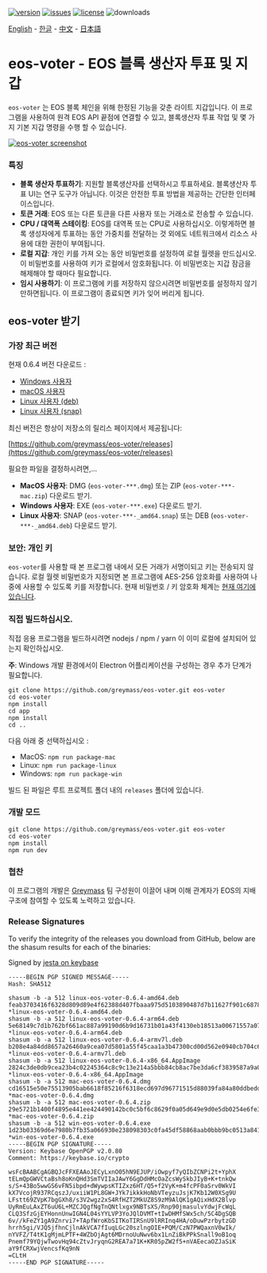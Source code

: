 [![version](https://img.shields.io/github/release/greymass/eos-voter/all.svg)](https://github.com/greymass/eos-voter/releases)
[![issues](https://img.shields.io/github/issues/greymass/eos-voter.svg)](https://github.com/greymass/eos-voter/issues)
[![license](https://img.shields.io/badge/license-MIT-blue.svg)](https://raw.githubusercontent.com/greymass/eos-voter/master/LICENSE)
![downloads](https://img.shields.io/github/downloads/greymass/eos-voter/total.svg)

[English](https://github.com/greymass/eos-voter/blob/master/README.md) - [한글](https://github.com/greymass/eos-voter/blob/master/README.kr.md) - [中文](https://github.com/greymass/eos-voter/blob/master/README.zh.md) - [日本語](https://github.com/greymass/eos-voter/blob/master/README.ja.md)

# eos-voter - EOS 블록 생산자 투표 및 지갑

`eos-voter` 는 EOS 블록 체인을 위해 한정된 기능을 갖춘 라이트 지갑입니다. 이 프로그램을 사용하여 원격 EOS API 끝점에 연결할 수 있고, 블록생산자 투표 작업 및 몇 가지 기본 지갑 명령을 수행 할 수 있습니다.

[![eos-voter screenshot](https://raw.githubusercontent.com/greymass/eos-voter/master/eos-voter.png)](https://raw.githubusercontent.com/greymass/eos-voter/master/eos-voter.png)

### 특징

- **블록 생산자 투표하기**: 지원할 블록생산자를 선택하시고 투표하세요. 블록생산자 투표 UI는 연구 도구가 아닙니다. 이것은 안전한 투표 방법을 제공하는 간단한 인터페이스입니다.
- **토큰 거래**: EOS 또는 다른 토큰을 다른 사용자 또는 거래소로 전송할 수 있습니다.
- **CPU / 대역폭 스테이킹**: EOS를 대역폭 또는 CPU로 사용하십시오. 이렇게하면 블록 생성자에게 투표하는 동안 가중치를 전달하는 것 외에도 네트워크에서 리소스 사용에 대한 권한이 부여됩니다.
- **로컬 지갑**: 개인 키를 가져 오는 동안 비밀번호를 설정하여 로컬 월렛을 만드십시오. 이 비밀번호를 사용하여 키가 로컬에서 암호화됩니다. 이 비밀번호는 지갑 잠금을 해제해야 할 때마다 필요합니다.
- **임시 사용하기**: 이 프로그램에 키를 저장하지 않으시려면 비밀번호를 설정하지 않기 만하면됩니다. 이 프로그램이 종료되면 키가 잊어 버리게 됩니다.

## eos-voter 받기

### 가장 최근 버전

현재 0.6.4 버전 다운로드 :

- [Windows 사용자](https://github.com/greymass/eos-voter/releases/download/v0.6.4/win-eos-voter-0.6.4.exe)
- [macOS 사용자](https://github.com/greymass/eos-voter/releases/download/v0.6.4/mac-eos-voter-0.6.4.dmg)
- [Linux 사용자 (deb)](https://github.com/greymass/eos-voter/releases/download/v0.6.4/linux-eos-voter-0.6.4-amd64.snap)
- [Linux 사용자 (snap)](https://github.com/greymass/eos-voter/releases/download/v0.6.4/linux-eos-voter-0.6.4-amd64.snap)

최신 버전은 항상이 저장소의 릴리스 페이지에서 제공됩니다:

[https://github.com/greymass/eos-voter/releases](https://github.com/greymass/eos-voter/releases)

필요한 파일을 결정하시려면,...

- **MacOS 사용자**: DMG (`eos-voter-***.dmg`) 또는 ZIP (`eos-voter-***-mac.zip`) 다운로드 받기.
- **Windows 사용자**: EXE (`eos-voter-***.exe`) 다운로드 받기.
- **Linux 사용자**: SNAP (`eos-voter-***-_amd64.snap`) 또는 DEB (`eos-voter-***-_amd64.deb`) 다운로드 받기.

### 보안: 개인 키

`eos-voter`를 사용할 때 본 프로그램 내에서 모든 거래가 서명이되고 키는 전송되지 않습니다. 로컬 월렛 비밀번호가 지정되면 본 프로그램에 AES-256 암호화를 사용하여 나중에 사용할 수 있도록 키를 저장합니다. 현재 비밀번호 / 키 암호화 체계는 [현재 여기에 있습니다](https://github.com/aaroncox/eos-voter/blob/master/app/shared/actions/wallet.js#L71-L86).

### 직접 빌드하십시오.

직접 응용 프로그램을 빌드하시려면 nodejs / npm / yarn 이 이미 로컬에 설치되어 있는지 확인하십시오.

**주**: Windows 개발 환경에서이 Electron 어플리케이션을 구성하는 경우 추가 단계가 필요합니다.

```
git clone https://github.com/greymass/eos-voter.git eos-voter
cd eos-voter
npm install
cd app
npm install
cd ..
```


다음 아래 중 선택하십시오 :

- MacOS: `npm run package-mac`
- Linux: `npm run package-linux`
- Windows: `npm run package-win`

빌드 된 파일은 루트 프로젝트 폴더 내의 `releases` 폴더에 있습니다.

### 개발 모드

```
git clone https://github.com/greymass/eos-voter.git eos-voter
cd eos-voter
npm install
npm run dev
```

### 협찬

이 프로그램의 개발은 [Greymass](https://greymass.com) 팀 구성원이 이끌어 내며 이해 관계자가 EOS의 지배 구조에 참여할 수 있도록 노력하고 있습니다.

### Release Signatures

To verify the integrity of the releases you download from GitHub, below are the shasum results for each of the binaries:

Signed by [jesta on keybase](https://keybase.io/jesta)

```
-----BEGIN PGP SIGNED MESSAGE-----
Hash: SHA512

shasum -b -a 512 linux-eos-voter-0.6.4-amd64.deb
feab3703416f6328d809d89e4f62388d407fbaaa975d5103890487d7b11627f901c6878fc7158bac0868d83e6973c90092352c61a834bbb7cd68968191e373e8 *linux-eos-voter-0.6.4-amd64.deb
shasum -b -a 512 linux-eos-voter-0.6.4-arm64.deb
5e68149c7d1b762bf661ac887a99190d6b9d16731b01a43f4130eb18513a00671557a0796739d0cac2fb42f5749957c4c68d0bb9f700f357ae22fe7aab714d3f *linux-eos-voter-0.6.4-arm64.deb
shasum -b -a 512 linux-eos-voter-0.6.4-armv7l.deb
b208e4a84dd8657a26460a9cea07d5801a55f45caa1a3b47300cd00d562e0940cb704c69186cf564b099070731e033d2e7d295fa887071e4c63810862e216d2e *linux-eos-voter-0.6.4-armv7l.deb
shasum -b -a 512 linux-eos-voter-0.6.4-x86_64.AppImage
2824c3de0db9cea23b4c02245364c8c9c13e214a5bbb84cb8ac7be3da6cf3839587a9a0114fcda7b84daaccdee0898f8305737c725e8017170a6098c66f2ccda *linux-eos-voter-0.6.4-x86_64.AppImage
shasum -b -a 512 mac-eos-voter-0.6.4.dmg
cd16515e50e75513905bab6618f85216f6318ecd697d96771515d88039fa84a80ddbedd55183b69d22abfc56fbc7158e7dfad105ac067c552eaa7a7bed83ae6f *mac-eos-voter-0.6.4.dmg
shasum -b -a 512 mac-eos-voter-0.6.4.zip
29e5721b1400f4895e441ee424490142bc0c5bf6c8629f0a05d649e9d0e5db0254e6fe3ce6a15a341b565a59097c124e7e037564331a5b8b43cf695dc35b229c *mac-eos-voter-0.6.4.zip
shasum -b -a 512 win-eos-voter-0.6.4.exe
1d23b03369d6e7980b7fb35a066930e238098303c0fa45df58868aab0bbb9bc0513a84118e7febc5d163d466cedb992f8fe1d015648f1cfde63258123be3e0f7 *win-eos-voter-0.6.4.exe
-----BEGIN PGP SIGNATURE-----
Version: Keybase OpenPGP v2.0.80
Comment: https://keybase.io/crypto

wsFcBAABCgAGBQJcFFXEAAoJECyLxnO05hN9EJUP/iOwpyf7yQIbZCNPi2t+YphX
tELmQpGWVCtaBsh8oKnQHd3SmTVIIaJAwY6GgDdHMcOaZcsWySkbJIyB+K+tnkQw
s/S+43Bo5wwGS6vFN5ibpd+dWywpsKTIZxz6HT/Q5+f2VyK+m4fcPF0aSrv0WkVI
kX7VcojR937RCqszJ/uxiiW1PL8GW+JYk7ikkkHoNbVTeyzuJsjK7Kb12W0XSg9U
LFstt69ZVpK7bgGXh8/s3V2wgz2xS4RfHZT2MkUZ8S9zM9AlQK1gAQixHdX2Blvp
UyRmEuLAxZT6uU6L+MZCJQgfNgTnQNtlxgx9NBTsXS/Rnp90jmasulvYdwjFcWqL
CLQ3SfzGjEYHonnUnwIGN4L04sYYLVP3YoJQlDVMT+tIwDHMfSWx5ch/5C4DgSQB
6v//kFeZY1gA9Znrvi7+TApfWroKbSITKoTIRSnU9lRRInq4HA/oDuwPzrbytzGD
hrrh5gi/VJQ5jfhnCjlnAkVCA7fIuqLGc20szlngOIE+PQM/CzN7PWQaxnV0wIk/
nYVFZ/T4tK1gMjmLPTF+4WZbOjAgt6MDrnoUuNwv6bx1LnZiBkPPkSnall9oB1oq
Pnemf79YQjwTwovHq94cZtvJryqnG2REA7a71K+KR05pZW2f5+nVAEecaOZJaSiK
aY9fCRXwjVencsfKq9nN
=CLtH
-----END PGP SIGNATURE-----
```
